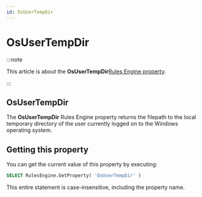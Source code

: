 ```yaml
---
id: OsUserTempDir
---
```


# OsUserTempDir




:::note

This article is about the **OsUserTempDir**[Rules Engine property](/docs/Modeller_and_Rules_Engine/Rules_Engine_properties).

:::

## **OsUserTempDir**

The **OsUserTempDir** Rules Engine property returns the filepath to the local temporary directory of the user currently logged on to the Windows operating system.

## Getting this property

You can get the current value of this property by executing:

```sql
SELECT RulesEngine.GetProperty( 'OsUserTempDir' )
```

This entire statement is case-insensitive, including the property name.